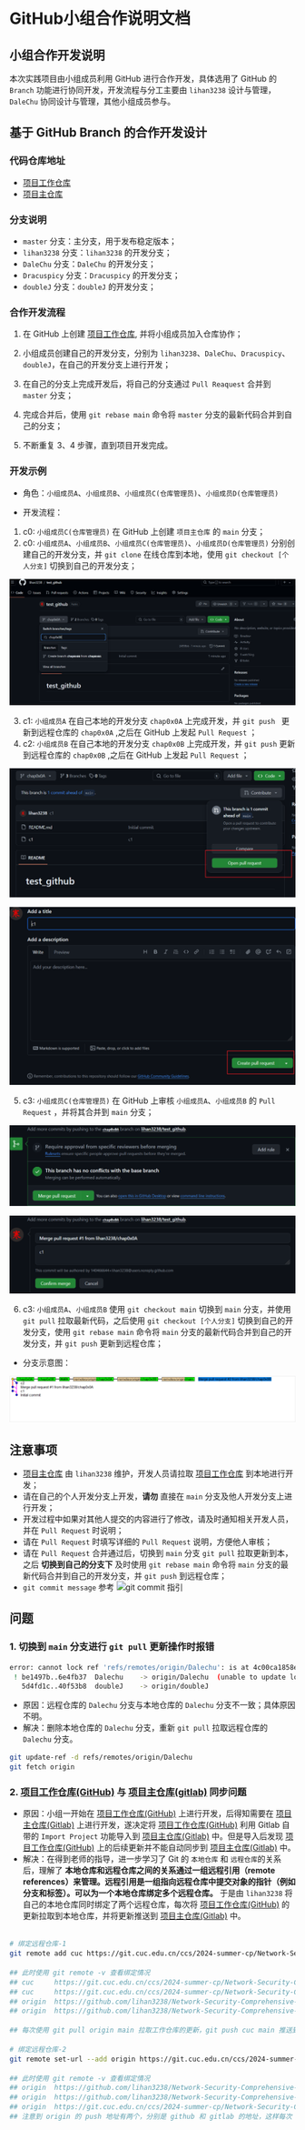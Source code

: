 # GitHub小组合作说明文档

## 小组合作开发说明

本次实践项目由小组成员利用 GitHub 进行合作开发，具体选用了 GitHub 的 `Branch` 功能进行协同开发，开发流程与分工主要由 `lihan3238` 设计与管理，`DaleChu` 协同设计与管理，其他小组成员参与。

## 基于 GitHub Branch 的合作开发设计

### 代码仓库地址

- [项目工作仓库](https://github.com/lihan3238/Network-Security-Comprehensive-Practice)
- [项目主仓库]( https://git.cuc.edu.cn/ccs/2024-summer-cp/Network-Security-Comprehensive-Practice)

### 分支说明

- `master` 分支：主分支，用于发布稳定版本；
- `lihan3238` 分支：`lihan3238` 的开发分支；
- `DaleChu` 分支：`DaleChu` 的开发分支；
- `Dracuspicy` 分支：`Dracuspicy` 的开发分支；
- `doubleJ` 分支：`doubleJ` 的开发分支；

### 合作开发流程

1. 在 GitHub 上创建 [项目工作仓库](https://github.com/lihan3238/Network-Security-Comprehensive-Practice), 并将小组成员加入仓库协作；

2. 小组成员创建自己的开发分支，分别为 `lihan3238`、`DaleChu`、`Dracuspicy`、`doubleJ`，在自己的开发分支上进行开发；

3. 在自己的分支上完成开发后，将自己的分支通过 `Pull Reaquest` 合并到 `master` 分支；

4. 完成合并后，使用 `git rebase main` 命令将 `master` 分支的最新代码合并到自己的分支；

5. 不断重复 3、4 步骤，直到项目开发完成。

### 开发示例

- 角色：`小组成员A`、`小组成员B`、`小组成员C(仓库管理员)`、`小组成员D(仓库管理员)`

- 开发流程：

1. c0: `小组成员C(仓库管理员)` 在 GitHub 上创建 `项目主仓库` 的 `main` 分支；
2. c0: `小组成员A`、`小组成员B`、`小组成员C(仓库管理员)`、`小组成员D(仓库管理员)` 分别创建自己的开发分支，并 `git clone` 在线仓库到本地，使用 `git checkout [个人分支]` 切换到自己的开发分支；

![create_branch](../img/co_doc/create_branch.png)

3. c1: `小组成员A` 在自己本地的开发分支 `chap0x0A` 上完成开发，并 `git push ` 更新到远程仓库的 `chap0x0A` ,之后在 GitHub 上发起 `Pull Request` ；
4. c2: `小组成员B` 在自己本地的开发分支 `chap0x0B` 上完成开发，并 `git push` 更新到远程仓库的 `chap0x0B` ,之后在 GitHub 上发起 `Pull Request` ；

![pull_request_1](../img/co_doc/pull_request_1.png)

![pull_request_2](../img/co_doc/pull_request_2.png)

5. c3: `小组成员C(仓库管理员)` 在 GitHub 上审核 `小组成员A`、`小组成员B` 的 `Pull Request` ，并将其合并到 `main` 分支；

![apply_pull_request_1](../img/co_doc/apply_pull_request_1.png)

![apply_pull_request_2](../img/co_doc/apply_pull_request_2.png)

6. c3: `小组成员A`、`小组成员B` 使用 `git checkout main` 切换到 `main` 分支，并使用 `git pull` 拉取最新代码，之后使用 `git checkout [个人分支]` 切换到自己的开发分支，使用 `git rebase main` 命令将 `main` 分支的最新代码合并到自己的开发分支，并 `git push` 更新到远程仓库； 

- 分支示意图：

![tree](../img/co_doc/tree.png)

## 注意事项

- [项目主仓库]( https://git.cuc.edu.cn/ccs/2024-summer-cp/Network-Security-Comprehensive-Practice) 由 `lihan3238` 维护，开发人员请拉取 [项目工作仓库](https://github.com/lihan3238/Network-Security-Comprehensive-Practice) 到本地进行开发；
- 请在自己的个人开发分支上开发，**请勿** 直接在 `main` 分支及他人开发分支上进行开发；
- 开发过程中如果对其他人提交的内容进行了修改，请及时通知相关开发人员，并在 `Pull Request` 时说明；
- 请在 `Pull Request` 时填写详细的 `Pull Request` 说明，方便他人审核；
- 请在 `Pull Request` 合并通过后，切换到 `main` 分支 `git pull` 拉取更新到本，之后 **切换到自己的分支下** 及时使用 `git rebase main` 命令将 `main` 分支的最新代码合并到自己的开发分支，并 `git push` 到远程仓库；
- `git commit message` 参考 ![git commit 指引](https://lihan3238.github.io/p/git_commit_info/)

## 问题

### 1. 切换到 `main` 分支进行 `git pull` 更新操作时报错

```bash
error: cannot lock ref 'refs/remotes/origin/Dalechu': is at 4c00ca1858ea4faddfe0955357e4b9204d75604b but expected be1497b8165e857bc659162466e822dc3de8ae08
 ! be1497b..6e4fb37  Dalechu    -> origin/Dalechu  (unable to update local ref)
   5d4fd1c..40f53b8  doubleJ    -> origin/doubleJ
```

- 原因：远程仓库的 `Dalechu` 分支与本地仓库的 `Dalechu` 分支不一致；具体原因不明。
- 解决：删除本地仓库的 `Dalechu` 分支，重新 `git pull` 拉取远程仓库的 `Dalechu` 分支。

```bash
git update-ref -d refs/remotes/origin/Dalechu
git fetch origin
```

### 2. [项目工作仓库(GitHub)](https://github.com/lihan3238/Network-Security-Comprehensive-Practice) 与 [项目主仓库(gitlab)]( https://git.cuc.edu.cn/ccs/2024-summer-cp/Network-Security-Comprehensive-Practice) 同步问题

- 原因：小组一开始在 [项目工作仓库(GitHub)](https://github.com/lihan3238/Network-Security-Comprehensive-Practice) 上进行开发，后得知需要在 [项目主仓库(Gitlab)]( https://git.cuc.edu.cn/ccs/2024-summer-cp/Network-Security-Comprehensive-Practice) 上进行开发，遂决定将 [项目工作仓库(GitHub)](https://github.com/lihan3238/Network-Security-Comprehensive-Practice) 利用 Gitlab 自带的 `Import Project` 功能导入到 [项目主仓库(Gitlab)]( https://git.cuc.edu.cn/ccs/2024-summer-cp/Network-Security-Comprehensive-Practice) 中。但是导入后发现 [项目工作仓库(GitHub)](https://github.com/lihan3238/Network-Security-Comprehensive-Practice) 上的后续更新并不能自动同步到 [项目主仓库(Gitlab)]( https://git.cuc.edu.cn/ccs/2024-summer-cp/Network-Security-Comprehensive-Practice) 中。
- 解决：在得到老师的指导，进一步学习了 Git 的 `本地仓库` 和 `远程仓库`的关系后，理解了 **本地仓库和远程仓库之间的关系通过一组远程引用（remote references）来管理。远程引用是一组指向远程仓库中提交对象的指针（例如分支和标签）。可以为一个本地仓库绑定多个远程仓库。** 
于是由 `lihan3238` 将自己的本地仓库同时绑定了两个远程仓库，每次将 [项目工作仓库(GitHub)](https://github.com/lihan3238/Network-Security-Comprehensive-Practice) 的更新拉取到本地仓库，并将更新推送到 [项目主仓库(Gitlab)]( https://git.cuc.edu.cn/ccs/2024-summer-cp/Network-Security-Comprehensive-Practice) 中。

```bash

# 绑定远程仓库-1
git remote add cuc https://git.cuc.edu.cn/ccs/2024-summer-cp/Network-Security-Comprehensive-Practice.git

## 此时使用 git remote -v 查看绑定情况
## cuc     https://git.cuc.edu.cn/ccs/2024-summer-cp/Network-Security-Comprehensive-Practice.git (fetch)
## cuc     https://git.cuc.edu.cn/ccs/2024-summer-cp/Network-Security-Comprehensive-Practice.git (push)
## origin  https://github.com/lihan3238/Network-Security-Comprehensive-Practice.git (fetch)
## origin  https://github.com/lihan3238/Network-Security-Comprehensive-Practice.git (push)

## 每次使用 git pull origin main 拉取工作仓库的更新，git push cuc main 推送到主仓库

# 绑定远程仓库-2
git remote set-url --add origin https://git.cuc.edu.cn/ccs/2024-summer-cp/Network-Security-Comprehensive-Practice.git

## 此时使用 git remote -v 查看绑定情况
## origin  https://github.com/lihan3238/Network-Security-Comprehensive-Practice.git (fetch)
## origin  https://github.com/lihan3238/Network-Security-Comprehensive-Practice.git (push)
## origin  https://git.cuc.edu.cn/ccs/2024-summer-cp/Network-Security-Comprehensive-Practice.git (push)
## 注意到 origin 的 push 地址有两个，分别是 github 和 gitlab 的地址，这样每次 git push origin main 时，会将更新推送到两个远程仓库，但是 pull 时只会从工作仓库拉取

```

